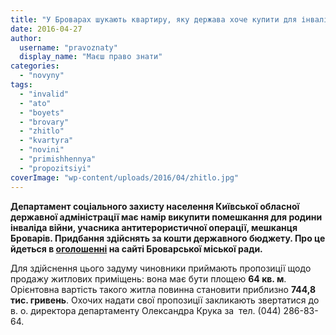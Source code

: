 ```yaml
---
title: "У Броварах шукають квартиру, яку держава хоче купити для інваліда АТО"
date: 2016-04-27
author: 
  username: "pravoznaty"
  display_name: "Маєш право знати"
categories: 
  - "novyny"
tags: 
  - "invalid"
  - "ato"
  - "boyets"
  - "brovary"
  - "zhitlo"
  - "kvartyra"
  - "novini"
  - "primishhennya"
  - "propozitsiyi"
coverImage: "wp-content/uploads/2016/04/zhitlo.jpg"
---
```


**Департамент соціального захисту населення Київської обласної державної адміністрації має намір викупити помешкання для родини інваліда війни, учасника антитерористичної операції, мешканця Броварів. Придбання здійснять за кошти державного бюджету. Про це йдеться в [оголошенні](https://docs.brovary.org/p35789/22.04.2016) на сайті Броварської міської ради.**

Для здійснення цього задуму чиновники приймають пропозиції щодо продажу житлових приміщень: вона має бути площею **64 кв. м**. Орієнтовна вартість такого житла повинна становити приблизно **744,8 тис. гривень**. Охочих надати свої пропозиції закликають звертатися до в. о. директора департаменту Олександра Крука за  тел. (044) 286-83-64.
